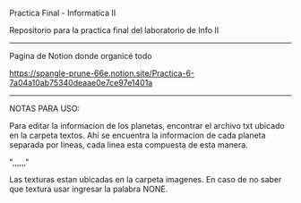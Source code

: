 Practica Final - Informatica II

Repositorio para la practica final del laboratorio de Info II

-------------------------------------------------------------------------

Pagina de Notion donde organicé todo

https://spangle-prune-66e.notion.site/Practica-6-7a04a10ab75340deaae0e7ce97e1401a

-------------------------------------------------------------------------

NOTAS PARA USO:

Para editar la informacion de los planetas, encontrar el archivo txt ubicado en la carpeta textos.
Ahí se encuentra la informacion de cada planeta separada por lineas, cada linea esta compuesta de esta manera.

"<Nombre de la textura>,<pos inicial x>,<pos inicial y>,<masa>,<radio>,<vel inicial x>,<vel inicial y>"

Las texturas estan ubicadas en la carpeta imagenes.
En caso de no saber que textura usar ingresar la palabra NONE.
